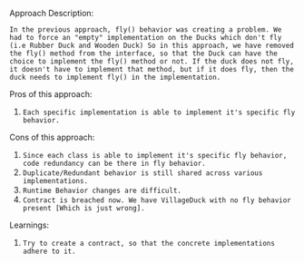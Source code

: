 Approach Description:

`In the previous approach, fly() behavior was creating a problem. We had to force an "empty" implementation on the Ducks which don't fly (i.e Rubber Duck and Wooden Duck)
So in this approach, we have removed the fly() method from the interface, so that the Duck can have the choice to implement the fly() method or not.
If the duck does not fly, it doesn't have to implement that method, but if it does fly, then the duck needs to implement fly() in the implementation.`

Pros of this approach:

1. `Each specific implementation is able to implement it's specific fly behavior.`

Cons of this approach:

1. `Since each class is able to implement it's specific fly behavior, code redundancy can be there in fly behavior.`
2. `Duplicate/Redundant behavior is still shared across various implementations.`
3. `Runtime Behavior changes are difficult.`
4. `Contract is breached now. We have VillageDuck with no fly behavior present [Which is just wrong].`


Learnings:
1. `Try to create a contract, so that the concrete implementations adhere to it.`
